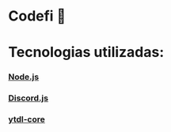 # Codefi 🌃

# Tecnologias utilizadas:

### [Node.js](https://nodejs.org/en/)

### [Discord.js](https://discord.js.org/#/)

### [ytdl-core](https://www.npmjs.com/package/ytdl-core)

